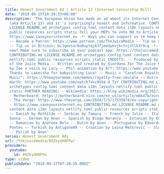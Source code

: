 ```yaml
---
title: Honest Government Ad | Article 13 (Internet Censorship Bill)
date: "2019-09-15T10:39:33+08:00"
description: 'The European Union has made an ad about its Internet Censorship Bill
  (aka Article 13) and it''s surprisingly honest and informative. CONTRIBUTING.md
  LICENSE README.md archetypes config.toml content data i18n layouts netlify.toml
  public resources scripts static Tell your MEPs to vote NO to Article 13 in September:
  https://www.saveyourinternet.eu -*- Ways you can support us to keep making videos:
  -- Become a Patron: https://www.patreon.com/TheJuiceMedia -- Tip us on PayPal: https://www.paypal.me/thejuicemedia
  -- Tip us in Bitcoin: bc1qevsxr6a8uytqj63fjemdyevjkctnj3tlk3r9cq -*- We have a PODCAST
  now! Make sure to subscribe on your podcast app: https://thejuicemedia.simplecast.com
  CONTRIBUTING.md LICENSE README.md archetypes config.toml content data i18n layouts
  netlify.toml public resources scripts static CREDITS: -- Produced by Patrons & Supporters
  of the Juice Media -- Written and created by Giordano for The Juice Media -- Performed
  by Zoe x voice by Lucy -- Phil animation by Arf: https://www.youtube.com/arf --
  Thanks to Lakeisha for babysitting Luca! -- Music = "Carefree Royalty Free Ukele
  Music": https://knowyourmeme.com/memes/royalty-free-ukulele -- Outro beat by Stefan
  Harth: https://www.youtube.com/watch?v=c9VX4-U_TyY CONTRIBUTING.md LICENSE README.md
  archetypes config.toml content data i18n layouts netlify.toml public resources scripts
  static FURTHER READING: - Wikimedia: https://blog.wikimedia.org/2017/06/06/european-copyright-directive-proposal/
  - Motherboard: https://motherboard.vice.com/en_us/article/mbk47b/europe-copyright-rules-content-id
  - The Verge: https://www.theverge.com/2018/7/5/17535874/eu-copyright-law-article-11-13-rejected-first-vote
  - https://www.saveyourinternet.eu CONTRIBUTING.md LICENSE README.md archetypes config.toml
  content data i18n layouts netlify.toml public resources scripts static TRANSLATIONS
  -- Danish by Mathilde -- Serbian by Tamara -- French by Julie -- Italian by Mauro
  Sanna -- German by Anon -- Spanish by Diego Naranjo -- Estonian by Kolev Rottus
  -- Romanian by Andreea Belu -- Dutch by Anon -- Portuguese by Eduardo Santos & José
  Pontes -- Turkish by Antigone09 -- Croatian by Leina Meštrović -- Slovenian by Anon
  -- Polish by Anon'
series: Honest Government Ads
url: /thejuicemedia/89ZkydX0FPw/
providers:
  youtube:
    id: 89ZkydX0FPw
type: video
publishdate: "2018-08-27T07:28:55.000Z"
---
```

